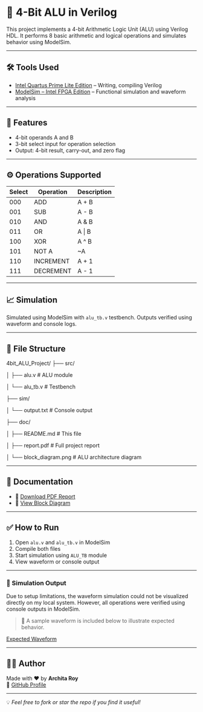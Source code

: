 # 🔢 4-Bit ALU in Verilog

This project implements a 4-bit Arithmetic Logic Unit (ALU) using Verilog HDL. It performs 8 basic arithmetic and logical operations and simulates behavior using ModelSim.

---

## 🛠️ Tools Used

- [Intel Quartus Prime Lite Edition](https://www.intel.com/content/www/us/en/software-kit/748688/intel-quartus-prime-lite-edition-design-software.html) – Writing, compiling Verilog
- [ModelSim – Intel FPGA Edition](https://fpgasoftware.intel.com) – Functional simulation and waveform analysis

---

## 🚀 Features

- 4-bit operands A and B
- 3-bit select input for operation selection
- Output: 4-bit result, carry-out, and zero flag

---

## ⚙️ Operations Supported

| Select | Operation     | Description      |
|--------|---------------|------------------|
| 000    | ADD           | A + B            |
| 001    | SUB           | A - B            |
| 010    | AND           | A & B            |
| 011    | OR            | A \| B           |
| 100    | XOR           | A ^ B            |
| 101    | NOT A         | ~A               |
| 110    | INCREMENT     | A + 1            |
| 111    | DECREMENT     | A - 1            |

---

## 📈 Simulation

Simulated using ModelSim with `alu_tb.v` testbench. Outputs verified using waveform and console logs.

---

## 📂 File Structure

4bit_ALU_Project/
├── src/

│ ├── alu.v # ALU module

│ └── alu_tb.v # Testbench

├── sim/

│ └── output.txt # Console output

├── doc/

│ ├── README.md # This file

│ ├── report.pdf # Full project report

│ └── block_diagram.png # ALU architecture diagram

---

## 📄 Documentation

- 📘 [Download PDF Report](https://github.com/archita-2005/vlsi-projects-archita/blob/main/4bit_ALU_Project/doc/Alu_Project_Report.pdf)
- 🧩 [View Block Diagram](https://github.com/archita-2005/vlsi-projects-archita/blob/main/4bit_ALU_Project/doc/4bitALU_BD.png)
---

## ✅ How to Run

1. Open `alu.v` and `alu_tb.v` in ModelSim
2. Compile both files
3. Start simulation using `ALU_TB` module
4. View waveform or console output

---

### 🧪 Simulation Output

Due to setup limitations, the waveform simulation could not be visualized directly on my local system. However, all operations were verified using console outputs in ModelSim.

> 📄 A sample waveform is included below to illustrate expected behavior.

[Expected Waveform](../doc/sample_waveform.png)

---

## 👩‍💻 Author

Made with ❤️ by **Archita Roy**  
🔗 [GitHub Profile](https://github.com/archita-2005)

---

💡 *Feel free to fork or star the repo if you find it useful!*
